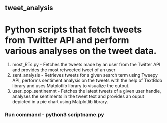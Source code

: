 ## tweet_analysis

# Python scripts that fetch tweets from Twitter API and perform various analyses on the tweet data.

1. most_RTs.py - Fetches the tweets made by an user from the Twitter API and provides the most retweeted tweet of an user
2. sent_analysis - Retrieves tweets for a given search term using Tweepy API, performs sentiment analysis on the tweets with the help of TextBlob library and uses Matplotlib library to visualize the output.
3. user_pop_sentinemnt - Fetches the latest tweets of a given user handle, analyses the sentiments in the tweet text and provides an ouput depicted in a pie chart using Matplotlib library.

### Run command - python3 scriptname.py

